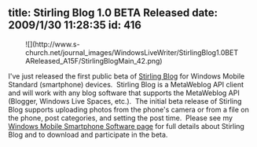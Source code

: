 title: Stirling Blog 1.0 BETA Released
date: 2009/1/30 11:28:35
id: 416
---
<div class="wlWriterEditableSmartContent" id="scid:8747F07C-CDE8-481f-B0DF-C6CFD074BF67:c4e6e020-b336-474c-9756-dc1543286ca3" style="padding-right: 0px; display: block; padding-left: 0px; float: none; padding-bottom: 0px; margin-left: auto; width: 434px; margin-right: auto; padding-top: 0px">![](http://www.s-church.net/journal_images/WindowsLiveWriter/StirlingBlog1.0BETAReleased_A15F/StirlingBlogMain_42.png)</div>

I've just released the first public beta of [Stirling Blog](http://www.s-church.net/SmartphoneSoftware.aspx?ID=4) for Windows Mobile Standard (smartphone) devices.  Stirling Blog is a MetaWeblog API client and will work with any blog software that supports the MetaWeblog API (Blogger, Windows Live Spaces, etc.).  The initial beta release of Stirling Blog supports uploading photos from the phone's camera or from a file on the phone, post categories, and setting the post time.  Please see my [Windows Mobile Smartphone Software page](http://www.s-church.net/SmartphoneSoftware.aspx) for full details about Stirling Blog and to download and participate in the beta.